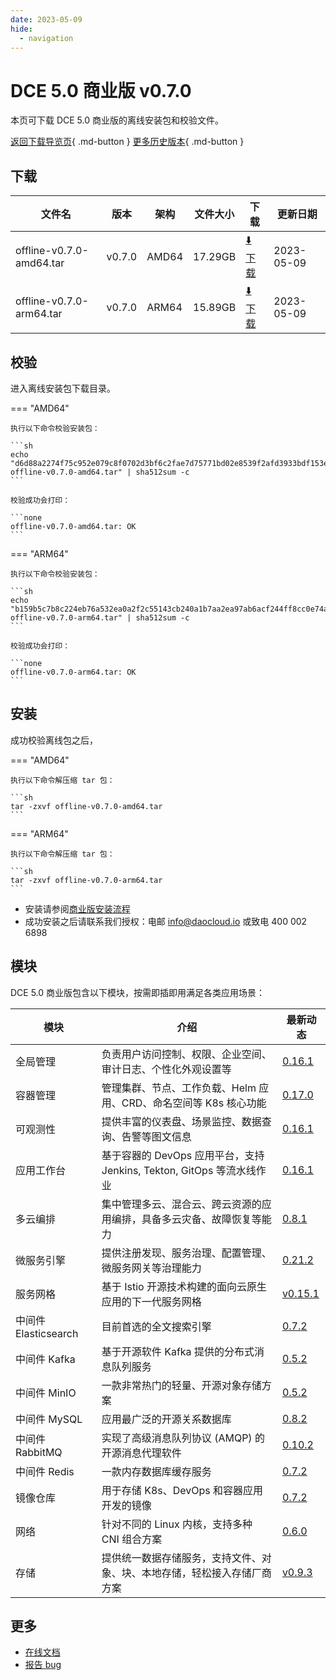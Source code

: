 ```yaml
---
date: 2023-05-09
hide:
  - navigation
---
```


# DCE 5.0 商业版 v0.7.0

本页可下载 DCE 5.0 商业版的离线安装包和校验文件。

[返回下载导览页](../index.md#_2){ .md-button } [更多历史版本](./dce5-installer-history.md){ .md-button }

## 下载

| 文件名                      | 版本    | 架构 | 文件大小 | 下载                                           | 更新日期   |
| ----------------------------- | ------- | -------- | ---------------------------------------------- | ---------- | ----------------------------- |
| offline-v0.7.0-amd64.tar | v0.7.0 | AMD64 | 17.29GB | [:arrow_down: 下载](https://qiniu-download-public.daocloud.io/DaoCloud_Enterprise/dce5/offline-v0.7.0-amd64.tar) | 2023-05-09 |
| offline-v0.7.0-arm64.tar | v0.7.0 | ARM64 | 15.89GB | [:arrow_down: 下载](https://qiniu-download-public.daocloud.io/DaoCloud_Enterprise/dce5/offline-v0.7.0-arm64.tar) | 2023-05-09 |

## 校验

进入离线安装包下载目录。

=== "AMD64"

    执行以下命令校验安装包：

    ```sh
    echo "d6d88a2274f75c952e079c8f0702d3bf6c2fae7d75771bd02e8539f2afd3933bdf153e5cb41237ce5285b04fd6fb6075389ea80f16713bdfbe620f86509eee42  offline-v0.7.0-amd64.tar" | sha512sum -c
    ```

    校验成功会打印：

    ```none
    offline-v0.7.0-amd64.tar: OK
    ```

=== "ARM64"

    执行以下命令校验安装包：

    ```sh
    echo "b159b5c7b8c224eb76a532ea0a2f2c55143cb240a1b7aa2ea97ab6acf244ff8cc0e74a46150c4ffa8d79409950573067ff5f9f8841fecb2af36ed20c4ffc048d  offline-v0.7.0-arm64.tar" | sha512sum -c
    ```

    校验成功会打印：

    ```none
    offline-v0.7.0-arm64.tar: OK
    ```

## 安装

成功校验离线包之后，

=== "AMD64"

    执行以下命令解压缩 tar 包：

    ```sh
    tar -zxvf offline-v0.7.0-amd64.tar
    ```

=== "ARM64"

    执行以下命令解压缩 tar 包：

    ```sh
    tar -zxvf offline-v0.7.0-arm64.tar
    ```

- 安装请参阅[商业版安装流程](../../install/commercial/start-install.md)
- 成功安装之后请联系我们授权：电邮 info@daocloud.io 或致电 400 002 6898

## 模块

DCE 5.0 商业版包含以下模块，按需即插即用满足各类应用场景：

| 模块                 | 介绍                                                                     | 最新动态                                                      |
| -------------------- | ------------------------------------------------------------------------ | ------------------------------------------------------------- |
| 全局管理             | 负责用户访问控制、权限、企业空间、审计日志、个性化外观设置等             | [0.16.1](../../ghippo/intro/release-notes.md#0161)    |
| 容器管理             | 管理集群、节点、工作负载、Helm 应用、CRD、命名空间等 K8s 核心功能        | [0.17.0](../../kpanda/intro/release-notes.md#0170)    |
| 可观测性             | 提供丰富的仪表盘、场景监控、数据查询、告警等图文信息                     | [0.16.1](../../insight/intro/releasenote.md#0161)     |
| 应用工作台           | 基于容器的 DevOps 应用平台，支持 Jenkins, Tekton, GitOps 等流水线作业    | [0.16.1](../../amamba/intro/release-notes.md#0161)      |
| 多云编排             | 集中管理多云、混合云、跨云资源的应用编排，具备多云灾备、故障恢复等能力   | [0.8.1](../../kairship/intro/release-notes.md#081)         |
| 微服务引擎           | 提供注册发现、服务治理、配置管理、微服务网关等治理能力                   | [0.21.2](../../skoala/intro/release-notes.md#0212)             |
| 服务网格             | 基于 Istio 开源技术构建的面向云原生应用的下一代服务网格                  | [v0.15.1](../../mspider/intro/release-notes.md#v0151)          |
| 中间件 Elasticsearch | 目前首选的全文搜索引擎                                                   | [0.7.2](../../middleware/elasticsearch/release-notes.md#072) |
| 中间件 Kafka         | 基于开源软件 Kafka 提供的分布式消息队列服务                              | [0.5.2](../../middleware/kafka/release-notes.md#052)          |
| 中间件 MinIO         | 一款非常热门的轻量、开源对象存储方案                                     | [0.5.2](../../middleware/minio/release-notes.md#052)          |
| 中间件 MySQL         | 应用最广泛的开源关系数据库                                               | [0.8.2](../../middleware/mysql/release-notes.md#082)           |
| 中间件 RabbitMQ      | 实现了高级消息队列协议 (AMQP) 的开源消息代理软件                         | [0.10.2](../../middleware/rabbitmq/release-notes.md#0102)        |
| 中间件 Redis         | 一款内存数据库缓存服务                                                   | [0.7.2](../../middleware/redis/release-notes.md#072)           |
| 镜像仓库             | 用于存储 K8s、DevOps 和容器应用开发的镜像                                | [0.7.2](../../kangaroo/intro/release-notes.md)                            |
| 网络                 | 针对不同的 Linux 内核，支持多种 CNI 组合方案                             | [0.6.0](../../network/modules/spiderpool/releasenotes.md#v060)                            |
| 存储                 | 提供统一数据存储服务，支持文件、对象、块、本地存储，轻松接入存储厂商方案 | [v0.9.3](../../storage/hwameistor/releasenotes.md#v093)                            |

## 更多

- [在线文档](../../dce/index.md)
- [报告 bug](https://github.com/DaoCloud/DaoCloud-docs/issues)
